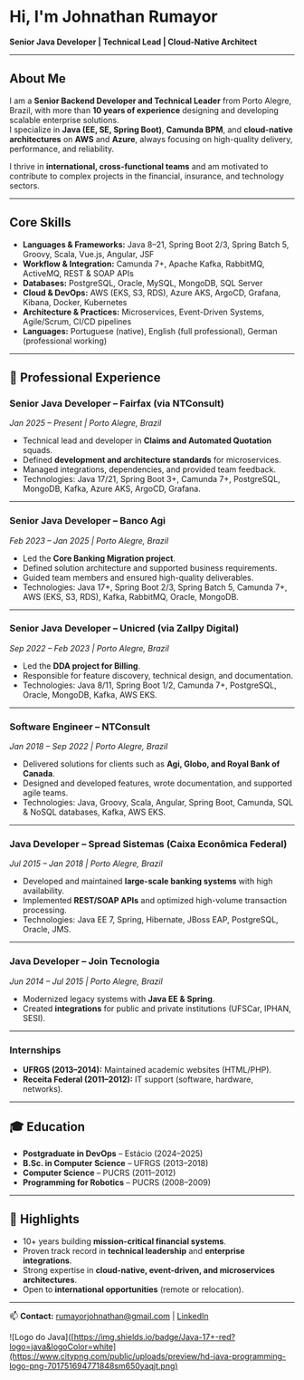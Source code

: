 #  Hi, I'm Johnathan Rumayor

**Senior Java Developer | Technical Lead | Cloud-Native Architect**

---

##  About Me
I am a **Senior Backend Developer and Technical Leader** from Porto Alegre, Brazil, with more than **10 years of experience** designing and developing scalable enterprise solutions.  
I specialize in **Java (EE, SE, Spring Boot)**, **Camunda BPM**, and **cloud-native architectures** on **AWS** and **Azure**, always focusing on high-quality delivery, performance, and reliability.  

I thrive in **international, cross-functional teams** and am motivated to contribute to complex projects in the financial, insurance, and technology sectors.

---

##  Core Skills
- **Languages & Frameworks:** Java 8–21, Spring Boot 2/3, Spring Batch 5, Groovy, Scala, Vue.js, Angular, JSF  
- **Workflow & Integration:** Camunda 7+, Apache Kafka, RabbitMQ, ActiveMQ, REST & SOAP APIs  
- **Databases:** PostgreSQL, Oracle, MySQL, MongoDB, SQL Server  
- **Cloud & DevOps:** AWS (EKS, S3, RDS), Azure AKS, ArgoCD, Grafana, Kibana, Docker, Kubernetes  
- **Architecture & Practices:** Microservices, Event-Driven Systems, Agile/Scrum, CI/CD pipelines  
- **Languages:** Portuguese (native), English (full professional), German (professional working)  

---

## 💼 Professional Experience

### **Senior Java Developer – Fairfax (via NTConsult)**  
*Jan 2025 – Present | Porto Alegre, Brazil*  
- Technical lead and developer in **Claims and Automated Quotation** squads.  
- Defined **development and architecture standards** for microservices.  
- Managed integrations, dependencies, and provided team feedback.  
- Technologies: Java 17/21, Spring Boot 3+, Camunda 7+, PostgreSQL, MongoDB, Kafka, Azure AKS, ArgoCD, Grafana.

---

### **Senior Java Developer – Banco Agi**  
*Feb 2023 – Jan 2025 | Porto Alegre, Brazil*  
- Led the **Core Banking Migration project**.  
- Defined solution architecture and supported business requirements.  
- Guided team members and ensured high-quality deliverables.  
- Technologies: Java 17+, Spring Boot 2/3, Spring Batch 5, Camunda 7+, AWS (EKS, S3, RDS), Kafka, RabbitMQ, Oracle, MongoDB.

---

### **Senior Java Developer – Unicred (via Zallpy Digital)**  
*Sep 2022 – Feb 2023 | Porto Alegre, Brazil*  
- Led the **DDA project for Billing**.  
- Responsible for feature discovery, technical design, and documentation.  
- Technologies: Java 8/11, Spring Boot 1/2, Camunda 7+, PostgreSQL, Oracle, MongoDB, Kafka, AWS EKS.

---

### **Software Engineer – NTConsult**  
*Jan 2018 – Sep 2022 | Porto Alegre, Brazil*  
- Delivered solutions for clients such as **Agi, Globo, and Royal Bank of Canada**.  
- Designed and developed features, wrote documentation, and supported agile teams.  
- Technologies: Java, Groovy, Scala, Angular, Spring Boot, Camunda, SQL & NoSQL databases, Kafka, AWS EKS.

---

### **Java Developer – Spread Sistemas (Caixa Econômica Federal)**  
*Jul 2015 – Jan 2018 | Porto Alegre, Brazil*  
- Developed and maintained **large-scale banking systems** with high availability.  
- Implemented **REST/SOAP APIs** and optimized high-volume transaction processing.  
- Technologies: Java EE 7, Spring, Hibernate, JBoss EAP, PostgreSQL, Oracle, JMS.

---

### **Java Developer – Join Tecnologia**  
*Jun 2014 – Jul 2015 | Porto Alegre, Brazil*  
- Modernized legacy systems with **Java EE & Spring**.  
- Created **integrations** for public and private institutions (UFSCar, IPHAN, SESI).  

---

### **Internships**  
- **UFRGS (2013–2014):** Maintained academic websites (HTML/PHP).  
- **Receita Federal (2011–2012):** IT support (software, hardware, networks).  

---

## 🎓 Education
- **Postgraduate in DevOps** – Estácio (2024–2025)  
- **B.Sc. in Computer Science** – UFRGS (2013–2018)  
- **Computer Science** – PUCRS (2011–2012)  
- **Programming for Robotics** – PUCRS (2008–2009)  

---

## 🌟 Highlights
- 10+ years building **mission-critical financial systems**.  
- Proven track record in **technical leadership** and **enterprise integrations**.  
- Strong expertise in **cloud-native, event-driven, and microservices architectures**.  
- Open to **international opportunities** (remote or relocation).  

---

📫 **Contact:** [rumayorjohnathan@gmail.com](mailto:rumayorjohnathan@gmail.com) | [LinkedIn](https://www.linkedin.com/in/johnathan-rumayor/)  

![Logo do Java]([https://img.shields.io/badge/Java-17+-red?logo=java&logoColor=white](https://www.citypng.com/public/uploads/preview/hd-java-programming-logo-png-701751694771848sm650yaqjt.png)

